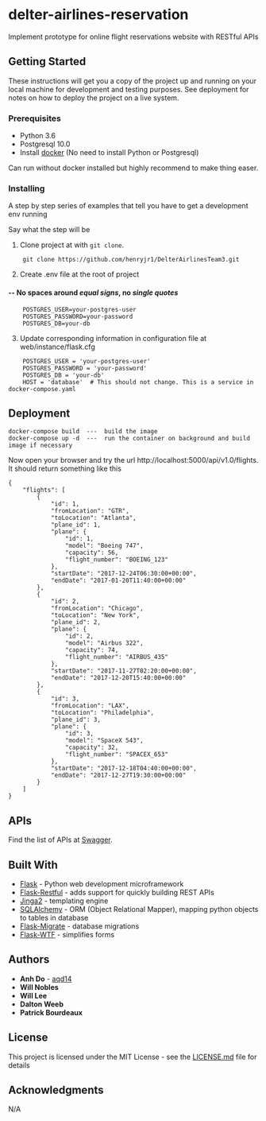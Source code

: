 # delter-airlines-reservation
Implement prototype for online flight reservations website with RESTful APIs

## Getting Started

These instructions will get you a copy of the project up and running on your local machine for development and testing purposes. See deployment for notes on how to deploy the project on a live system.

### Prerequisites
* Python 3.6
* Postgresql 10.0
* Install [docker](https://docs.docker.com/engine/installation/) (No need to install Python or Postgresql)

Can run without docker installed but highly recommend to make thing easer.

### Installing

A step by step series of examples that tell you have to get a development env running

Say what the step will be

1. Clone project at with ```git clone```.
```
    git clone https://github.com/henryjr1/DelterAirlinesTeam3.git
```
2. Create .env file at the root of project

#### -- **No spaces around _equal signs_, no _single quotes_**

```
    POSTGRES_USER=your-postgres-user
    POSTGRES_PASSWORD=your-password
    POSTGRES_DB=your-db
```

3. Update corresponding information in configuration file at web/instance/flask.cfg
```
    POSTGRES_USER = 'your-postgres-user'
    POSTGRES_PASSWORD = 'your-password'
    POSTGRES_DB = 'your-db'
    HOST = 'database'  # This should not change. This is a service in docker-compose.yaml
```

## Deployment
```
docker-compose build  ---  build the image
docker-compose up -d  ---  run the container on background and build image if necessary
```

Now open your browser and try the url http://localhost:5000/api/v1.0/flights. It should return something like this
```
{
    "flights": [
        {
            "id": 1,
            "fromLocation": "GTR",
            "toLocation": "Atlanta",
            "plane_id": 1,
            "plane": {
                "id": 1,
                "model": "Boeing 747",
                "capacity": 56,
                "flight_number": "BOEING_123"
            },
            "startDate": "2017-12-24T06:30:00+00:00",
            "endDate": "2017-01-20T11:40:00+00:00"
        },
        {
            "id": 2,
            "fromLocation": "Chicago",
            "toLocation": "New York",
            "plane_id": 2,
            "plane": {
                "id": 2,
                "model": "Airbus 322",
                "capacity": 74,
                "flight_number": "AIRBUS_435"
            },
            "startDate": "2017-11-27T02:20:00+00:00",
            "endDate": "2017-12-20T15:40:00+00:00"
        },
        {
            "id": 3,
            "fromLocation": "LAX",
            "toLocation": "Philadelphia",
            "plane_id": 3,
            "plane": {
                "id": 3,
                "model": "SpaceX 543",
                "capacity": 32,
                "flight_number": "SPACEX_653"
            },
            "startDate": "2017-12-18T04:40:00+00:00",
            "endDate": "2017-12-27T19:30:00+00:00"
        }
    ]
}
```
## APIs
Find the list of APIs at [Swagger](https://app.swaggerhub.com/apis/DelterArlines/DelterAirlinesAPI/1.0.0).


## Built With
* [Flask](http://flask.pocoo.org/]) - Python web development microframework
* [Flask-Restful](https://flask-restful.readthedocs.io/en/latest/) - adds support for quickly building REST APIs
* [Jinga2](http://jinja.pocoo.org/docs/2.10/) - templating engine
* [SQLAlchemy](https://www.sqlalchemy.org/) - ORM (Object Relational Mapper), mapping python objects to tables in database
* [Flask-Migrate](https://flask-migrate.readthedocs.io/en/latest/) - database migrations
* [Flask-WTF](https://flask-wtf.readthedocs.io/en/stable/) - simplifies forms

## Authors

* **Anh Do** - [aqd14](https://github.com/aqd14)
* **Will Nobles**
* **Will Lee**
* **Dalton Weeb**
* **Patrick Bourdeaux**

## License

This project is licensed under the MIT License - see the [LICENSE.md](LICENSE.md) file for details

## Acknowledgments
N/A
